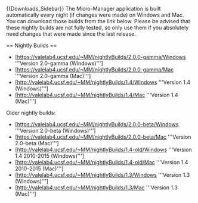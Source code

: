 {{Downloads_Sidebar}}
The Micro-Manager application is built automatically every night (if changes were made) on Windows and Mac. You can download those builds from the link below. Please be advised that these nightly builds are not fully tested, so only use them if you absolutely need changes that were made since the last release.

== Nightly Builds ==

* [https://valelab4.ucsf.edu/~MM/nightlyBuilds/2.0.0-gamma/Windows '''Version 2.0-gamma (Windows)''']
* [https://valelab4.ucsf.edu/~MM/nightlyBuilds/2.0.0-gamma/Mac '''Version 2.0-gamma (Mac)''']
* [http://valelab4.ucsf.edu/~MM/nightlyBuilds/1.4/Windows '''Version 1.4 (Windows)''']
* [http://valelab4.ucsf.edu/~MM/nightlyBuilds/1.4/Mac '''Version 1.4 (Mac)''']

Older nightly builds:

* [https://valelab4.ucsf.edu/~MM/nightlyBuilds/2.0.0-beta/Windows '''Version 2.0-beta (Windows)''']
* [https://valelab4.ucsf.edu/~MM/nightlyBuilds/2.0.0-beta/Mac '''Version 2.0-beta (Mac)''']
* [http://valelab4.ucsf.edu/~MM/nightlyBuilds/1.4-old/Windows '''Version 1.4 2010-2015 (Windows)''']
* [http://valelab4.ucsf.edu/~MM/nightlyBuilds/1.4-old/Mac '''Version 1.4 2010-2015 (Mac)''']
* [http://valelab4.ucsf.edu/~MM/nightlyBuilds/1.3/Windows '''Version 1.3 (Windows)''']
* [http://valelab4.ucsf.edu/~MM/nightlyBuilds/1.3/Mac '''Version 1.3 (Mac)''']
